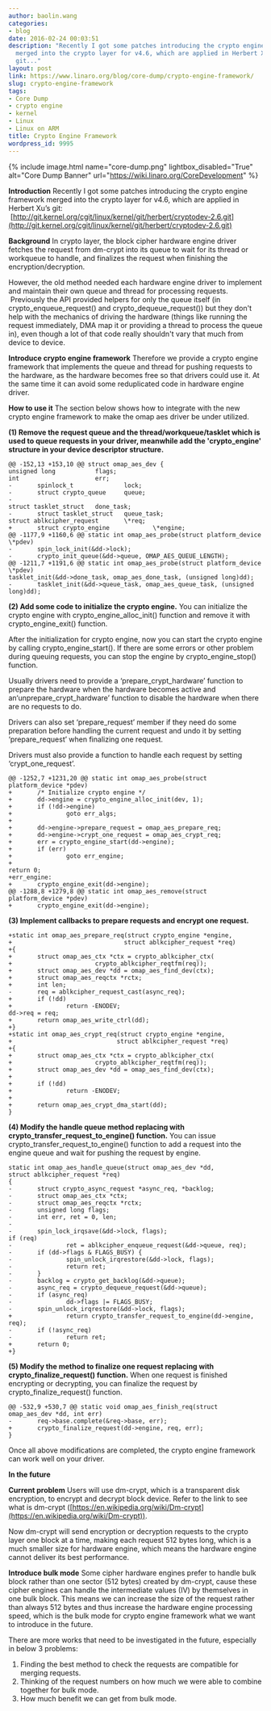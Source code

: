 ```yaml
---
author: baolin.wang
categories:
- blog
date: 2016-02-24 00:03:51
description: "Recently I got some patches introducing the crypto engine framework
  merged into the crypto layer for v4.6, which are applied in Herbert Xu\xE2\x80\x99s
  git..."
layout: post
link: https://www.linaro.org/blog/core-dump/crypto-engine-framework/
slug: crypto-engine-framework
tags:
- Core Dump
- crypto engine
- kernel
- Linux
- Linux on ARM
title: Crypto Engine Framework
wordpress_id: 9995
---
```


{% include image.html name="core-dump.png" lightbox_disabled="True" alt="Core Dump Banner" url="https://wiki.linaro.org/CoreDevelopment" %}


**Introduction** Recently I got some patches introducing the crypto engine framework merged into the crypto layer for v4.6, which are applied in Herbert Xu’s git:  [http://git.kernel.org/cgit/linux/kernel/git/herbert/cryptodev-2.6.git](http://git.kernel.org/cgit/linux/kernel/git/herbert/cryptodev-2.6.git)

**Background** In crypto layer, the block cipher hardware engine driver fetches the request from dm-crypt into its queue to wait for its thread or workqueue to handle, and finalizes the request when finishing the encryption/decryption.

However, the old method needed each hardware engine driver to implement and maintain their own queue and thread for processing requests.  Previously the API provided helpers for only the queue itself (in crypto_enqueue_request() and crypto_dequeue_request()) but they don't help with the mechanics of driving the hardware (things like running the request immediately, DMA map it or providing a thread to process the queue in), even though a lot of that code really shouldn't vary that much from device to device.

**Introduce crypto engine framework** Therefore we provide a crypto engine framework that implements the queue and thread for pushing requests to the hardware, as the hardware becomes free so that drivers could use it. At the same time it can avoid some reduplicated code in hardware engine driver.

**How to use it** The section below shows how to integrate with the new crypto engine framework to make the omap aes driver be under utilized.

**(1) Remove the request queue and the thread/workqueue/tasklet which is used to queue requests in your driver, meanwhile add the 'crypto_engine' structure in your device descriptor structure.**

```
@@ -152,13 +153,10 @@ struct omap_aes_dev {
unsigned long           flags;
int                     err;
-       spinlock_t              lock;
-       struct crypto_queue     queue;
-
struct tasklet_struct   done_task;
-       struct tasklet_struct   queue_task;
struct ablkcipher_request       \*req;
+       struct crypto_engine            \*engine;
@@ -1177,9 +1160,6 @@ static int omap_aes_probe(struct platform_device \*pdev)
-       spin_lock_init(&dd->lock);
-       crypto_init_queue(&dd->queue, OMAP_AES_QUEUE_LENGTH);
@@ -1211,7 +1191,6 @@ static int omap_aes_probe(struct platform_device \*pdev)
tasklet_init(&dd->done_task, omap_aes_done_task, (unsigned long)dd);
-       tasklet_init(&dd->queue_task, omap_aes_queue_task, (unsigned long)dd);
```

**(2) Add some code to initialize the crypto engine.**
You can initialize the crypto engine with crypto_engine_alloc_init() function and remove it with crypto_engine_exit() function.

After the initialization for crypto engine, now you can start the crypto engine by calling crypto_engine_start(). If there are some errors or other problem during queuing requests, you can stop the engine by crypto_engine_stop() function.

Usually drivers need to provide a ‘prepare_crypt_hardware’ function to prepare the hardware when the hardware becomes active and an‘unprepare_crypt_hardware’ function to disable the hardware when there are no requests to do.

Drivers can also set ‘prepare_request’ member if they need do some preparation before handling the current request and undo it by setting ‘prepare_request’ when finalizing one request.

Drivers must also provide a function to handle each request by setting ‘crypt_one_request’.

```
@@ -1252,7 +1231,20 @@ static int omap_aes_probe(struct platform_device *pdev)
+       /* Initialize crypto engine */
+       dd->engine = crypto_engine_alloc_init(dev, 1);
+       if (!dd->engine)
+               goto err_algs;
+
+       dd->engine->prepare_request = omap_aes_prepare_req;
+       dd->engine->crypt_one_request = omap_aes_crypt_req;
+       err = crypto_engine_start(dd->engine);
+       if (err)
+               goto err_engine;
+
return 0;
+err_engine:
+       crypto_engine_exit(dd->engine);
@@ -1288,8 +1279,8 @@ static int omap_aes_remove(struct platform_device *pdev)
+       crypto_engine_exit(dd->engine);
```

**(3) Implement callbacks to prepare requests and encrypt one request.**

```
+static int omap_aes_prepare_req(struct crypto_engine *engine,
+                               struct ablkcipher_request *req)
+{
+       struct omap_aes_ctx *ctx = crypto_ablkcipher_ctx(
+                       crypto_ablkcipher_reqtfm(req));
+       struct omap_aes_dev *dd = omap_aes_find_dev(ctx);
+       struct omap_aes_reqctx *rctx;
+       int len;
-       req = ablkcipher_request_cast(async_req);
+       if (!dd)
+               return -ENODEV;
dd->req = req;
+       return omap_aes_write_ctrl(dd);
+}
+static int omap_aes_crypt_req(struct crypto_engine *engine,
+                             struct ablkcipher_request *req)
+{
+       struct omap_aes_ctx *ctx = crypto_ablkcipher_ctx(
+                       crypto_ablkcipher_reqtfm(req));
+       struct omap_aes_dev *dd = omap_aes_find_dev(ctx);
+
+       if (!dd)
+               return -ENODEV;
+
+       return omap_aes_crypt_dma_start(dd);
}
```

**(4) Modify the handle queue method replacing with crypto_transfer_request_to_engine() function.**
You can issue crypto_transfer_request_to_engine() function to add a request into the engine queue and wait for pushing the request by engine.

```
static int omap_aes_handle_queue(struct omap_aes_dev *dd,
struct ablkcipher_request *req)
{
-       struct crypto_async_request *async_req, *backlog;
-       struct omap_aes_ctx *ctx;
-       struct omap_aes_reqctx *rctx;
-       unsigned long flags;
-       int err, ret = 0, len;
-
-       spin_lock_irqsave(&dd->lock, flags);
if (req)
-               ret = ablkcipher_enqueue_request(&dd->queue, req);
-       if (dd->flags & FLAGS_BUSY) {
-               spin_unlock_irqrestore(&dd->lock, flags);
-               return ret;
-       }
-       backlog = crypto_get_backlog(&dd->queue);
-       async_req = crypto_dequeue_request(&dd->queue);
-       if (async_req)
-               dd->flags |= FLAGS_BUSY;
-       spin_unlock_irqrestore(&dd->lock, flags);
+               return crypto_transfer_request_to_engine(dd->engine, req);
-       if (!async_req)
-               return ret;
+       return 0;
+}
```

**(5) Modify the method to finalize one request replacing with crypto_finalize_request() function.**
When one request is finished encrypting or decrypting, you can finalize the request by crypto_finalize_request() function.

```
@@ -532,9 +530,7 @@ static void omap_aes_finish_req(struct omap_aes_dev *dd, int err)
-       req->base.complete(&req->base, err);
+       crypto_finalize_request(dd->engine, req, err);
}
```

Once all above modifications are completed, the crypto engine framework can work well on your driver.

**In the future**

**Current problem**
Users will use dm-crypt, which is a transparent disk encryption, to encrypt and decrypt block device. Refer to the link to see what is dm-crypt ([https://en.wikipedia.org/wiki/Dm-crypt](https://en.wikipedia.org/wiki/Dm-crypt)).

Now dm-crypt will send encryption or decryption requests to the crypto layer one block at a time, making each request 512 bytes long, which is a much smaller size for hardware engine, which means the hardware engine cannot deliver its best performance.

**Introduce bulk mode**
Some cipher hardware engines prefer to handle bulk block rather than one sector (512 bytes) created by dm-crypt, cause these cipher engines can handle the intermediate values (IV) by themselves in one bulk block. This means we can increase the size of the request rather than always 512 bytes and thus increase the hardware engine processing speed, which is the bulk mode for crypto engine framework what we want to introduce in the future.

There are more works that need to be investigated in the future, especially in below 3 problems:
1. Finding the best method to check the requests are compatible for merging requests.
2. Thinking of the request numbers on how much we were able to combine together for bulk mode.
3. How much benefit we can get from bulk mode.